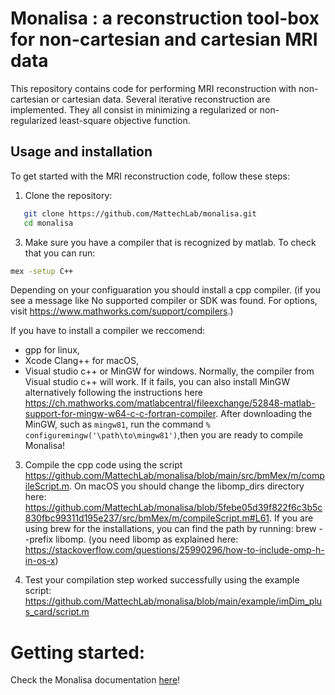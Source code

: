 # Monalisa : a reconstruction tool-box for non-cartesian and cartesian MRI data

This repository contains code for performing MRI reconstruction with non-cartesian or cartesian data. 
Several iterative reconstruction are implemented. They all consist in minimizing a regularized or non-regularized least-square objective function. 

## Usage and installation
To get started with the MRI reconstruction code, follow these steps:
1. Clone the repository:

```sh
   git clone https://github.com/MattechLab/monalisa.git
   cd monalisa
```

3. Make sure you have a compiler that is recognized by matlab. To check that you can run:

```sh
mex -setup C++
```

Depending on your configuaration you should install a cpp compiler. (if you see a message like No supported compiler or SDK was found.
For options, visit https://www.mathworks.com/support/compilers.) 

If you have to install a compiler we reccomend:
- gpp for linux,
- Xcode Clang++ for macOS,
- Visual studio c++ or MinGW for windows. Normally, the compiler from Visual studio c++ will work. If it fails, you can also install MinGW alternatively following the instructions here https://ch.mathworks.com/matlabcentral/fileexchange/52848-matlab-support-for-mingw-w64-c-c-fortran-compiler. After downloading the MinGW, such as `mingw81`, run the command `% configuremingw('\path\to\mingw81')`,then you are ready to compile Monalisa!

3. Compile the cpp code using the script https://github.com/MattechLab/monalisa/blob/main/src/bmMex/m/compileScript.m. On macOS you should change the libomp_dirs directory here: https://github.com/MattechLab/monalisa/blob/5febe05d39f822f6c3b5c830fbc99311d195e237/src/bmMex/m/compileScript.m#L61. If you are using brew for the installations, you can find the path by running: brew --prefix libomp. (you need libomp as explained here: https://stackoverflow.com/questions/25990296/how-to-include-omp-h-in-os-x)
   
4. Test your compilation step worked successfully using the example script: https://github.com/MattechLab/monalisa/blob/main/example/imDim_plus_card/script.m
   
# Getting started: 

Check the Monalisa documentation [here](https://mattechlab.github.io/monalisa/)!
